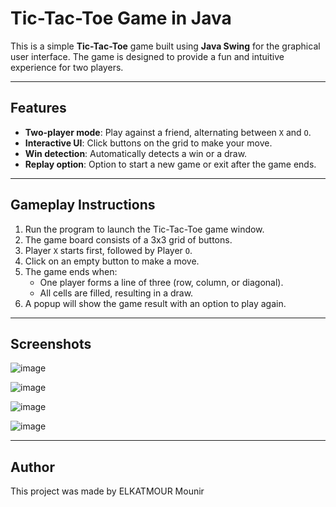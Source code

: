# Tic-Tac-Toe Game in Java

This is a simple **Tic-Tac-Toe** game built using **Java Swing** for the graphical user interface. The game is designed to provide a fun and intuitive experience for two players.

---

## Features
- **Two-player mode**: Play against a friend, alternating between `X` and `O`.
- **Interactive UI**: Click buttons on the grid to make your move.
- **Win detection**: Automatically detects a win or a draw.
- **Replay option**: Option to start a new game or exit after the game ends.

---

## Gameplay Instructions
1. Run the program to launch the Tic-Tac-Toe game window.
2. The game board consists of a 3x3 grid of buttons.
3. Player `X` starts first, followed by Player `O`.
4. Click on an empty button to make a move.
5. The game ends when:
   - One player forms a line of three (row, column, or diagonal).
   - All cells are filled, resulting in a draw.
6. A popup will show the game result with an option to play again.

---

## Screenshots

![image](https://github.com/user-attachments/assets/9a7c737b-5702-4c57-82c9-a2def847eacf)

![image](https://github.com/user-attachments/assets/e86406fb-755a-4d71-99cd-e307a296f2cc)


![image](https://github.com/user-attachments/assets/6863528a-1f77-429f-8196-b0e78a2a8006)

![image](https://github.com/user-attachments/assets/6cb6c455-ad1b-422f-be0b-fbf0280df50c)

---

## Author

This project was made by ELKATMOUR Mounir
